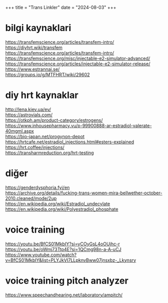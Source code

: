 +++
title = "Trans Linkler"
date = "2024-08-03"
+++



# bilgi kaynaklari
https://transfemscience.org/articles/transfem-intro/ \
https://diyhrt.wiki/transfem \
https://transfemscience.org/articles/transfem-intro/ \
https://transfemscience.org/misc/injectable-e2-simulator-advanced/ \
https://transfemscience.org/articles/injectable-e2-simulator-release/ \
https://www.estrannai.se/ \
https://groups.io/g/MTFHRT/wiki/29602
 
 
# diy hrt kaynaklar 
http://lena.kiev.ua/ev/ \
https://astrovials.com/ \
https://otkph.am/product-category/estrogens/ \
https://www.inhousepharmacy.vu/p-99900888-ar-estradiol-valerate-40mgml.aspx \
https://bio-japan.net/progynon-depot \
https://hrtcafe.net/estradiol_injections.html#esters-explained \
https://hrt.coffee/injections/ \
https://transharmreduction.org/hrt-testing 
 
 
# diğer 
https://genderdysphoria.fyi/en \
https://archive.org/details/fucking-trans-women-mira-bellwether-october-2010.cleaned/mode/2up \
https://en.wikipedia.org/wiki/Estradiol_undecylate \
https://en.wikipedia.org/wiki/Polyestradiol_phosphate 


# voice training
https://youtu.be/BfCS01MkbIY?si=yCOyGsL4oOUjhc-r \
https://youtu.be/oWmj73Ttp4E?si=1QCmg98n-a-A-uCJ \
https://www.youtube.com/watch?v=BfCS01MkbIY&list=PLYJkVI7LLpknvBww07jnsxbz-_Lkynsry


# voice training pitch analyzer
https://www.speechandhearing.net/laboratory/ampitch/

